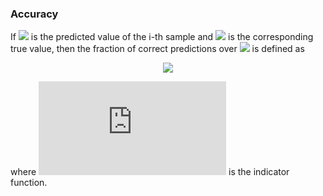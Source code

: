 ### Accuracy
If ![](https://latex.codecogs.com/gif.latex?\hat{y_i}) is the predicted value of the i-th sample and ![](https://latex.codecogs.com/gif.latex?{y_i}) is the corresponding true value, then the fraction of correct predictions over ![](https://latex.codecogs.com/gif.latex?n_{samples}) is defined as

<p align="center"><img src="https://latex.codecogs.com/gif.latex?%5Clarge%20accuracy%28%20y%2C%20%5Chat%20y%20%29%20%3D%20%5Cfrac%7B1%7D%7Bn_%7Bsamples%7D%7D%20%5Csum_%7B1%7D%5E%7Bn_%7Bsamples%7D%7D%20I%28%20%5Chat%20y_i%3Dy_i%20%29"></img></p>

where ![](https://latex.codecogs.com/gif.latex?I%28x%29) is the indicator function.
